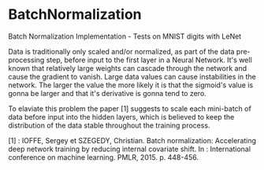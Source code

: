 # BatchNormalization
Batch Normalization Implementation - Tests on MNIST digits with LeNet 


Data is traditionally only scaled and/or normalized, as part of the data pre-processing step, before input to the first layer in a Neural Network. 
It's well known that relatively large weights can cascade through the network and cause the gradient to vanish. 
Large data values can cause instabilities in the network. The larger the value the more likely it is that the sigmoid's value is gonna be larger and that it's derivative is gonna tend to zero.

To elaviate this problem the paper [1] suggests to scale each mini-batch of data before input into the hidden layers, which is believed to keep the distribution of the data stable throughout the training process. 

[1] : IOFFE, Sergey et SZEGEDY, Christian. Batch normalization: Accelerating deep network training by reducing internal covariate shift. In : International conference on machine learning. PMLR, 2015. p. 448-456.
